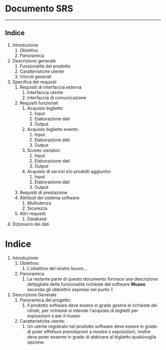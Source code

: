 # Documento SRS
-------

## Indice

1.  Introduzione
     1.  Obiettivo
     2.  Panoramica
2.  Descrizione generale
     1.  Funzionalità del prodotto
     2.  Caratteristiche utente
     3.  Vincoli generali
3.  Specifica dei requisiti
    1.  Requisiti di interfaccia esterna
        1. Interfaccia utente
        2. Interfaccia di comunicazione
    2.  Requisiti funzionali
        1. Acquisto biglietto
           1. Input
           2. Elaborazione dati
           3. Output
        2. Acquisto biglietto evento
           1. Input
           2. Elaborazione dati
           3. Output
        3. Sconto visitatori
           1. Input
           2. Elaborazione dati
           3. Output
        4. Acquisto di servizi e/o prodotti aggiuntivi
           1. Input
           2. Elaborazione dati
           3. Output
     3. Requisiti di prestazione
     4. Attributi del sistema software
        1. Multiutenza
        2. Sicurezza
     5. Altri requisiti
        1. Database 
4. Dizionario dei dati


# Indice
1. Introduzione
    1. Obiettivo: 
        1. L'obiettivo del nostro lavoro... 
    2. Panoramica
        1. La restante parte di questo documento fornisce una descrizione dettagliata delle funzionalità richieste del software **Museo** secondo gli obbiettivi espressi nel punto *1*.
2. Descrizione Generale
    1. Panoramica del progetto:
        1. Il prodotto software deve essere in grado gestire le richieste dei clineti, per richieste si intende l'acquisto di biglietti per esposizioni o per il museo
    2. Caratteristiche utente:
        1. Un utente registrato nel prodotto software deve essere in grado di poter effetture prenotazioni a mostre o esposizioni, inoltre deve poter esseree in grado di abbinare al biglietto qualsivoglia opzione.

		
  













        
